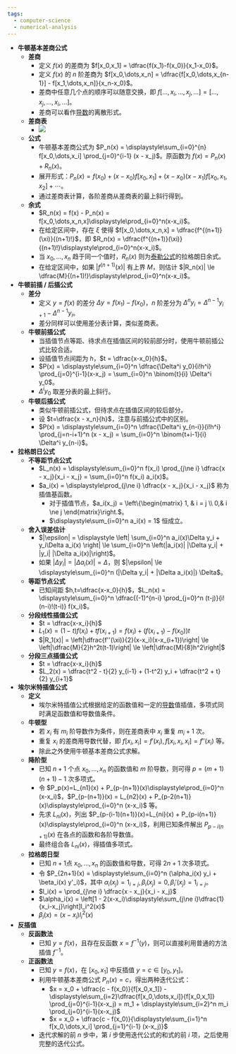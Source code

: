 ```yaml
---
tags:
  - computer-science
  - numerical-analysis
---
```

- **牛顿基本差商公式**
	- **差商**
		- 定义 $f(x)$ 的差商为 $f[x_0,x_1] = \dfrac{f(x_1)-f(x_0)}{x_1-x_0}$。
		- 定义 $f(x)$ 的 $n$ 阶差商为 $f[x_0,\dots,x_n] = \dfrac{f[x_0,\dots,x_{n-1}] - f[x_1,\dots,x_n]}{x_n-x_0}$。
		- 差商中任意几个点的顺序可以随意交换，即 $f[\dots,x_i,\dots,x_j,\dots] = [\dots,x_j,\dots,x_i,\dots]$。
		- 差商可以看作[导数](/pages/mathematics/calculus/derivative.md)的离散形式。
	- **差商表**
		- ![](difference-quotient-table.png)
	- **公式**
		- 牛顿基本差商公式为 $P_n(x) = \displaystyle\sum_{i=0}^{n} f[x_0,\dots,x_i] \prod_{j=0}^{i-1} (x - x_j)$。原函数为 $f(x) = P_n(x) + R_n(x)$。
		- 展开形式：$P_n(x) = f(x_0) + (x - x_0)f[x_0,x_1] + (x - x_0)(x - x_1)f[x_0,x_1,x_2] + \cdots$。
		- 通过差商表计算，各阶差商从差商表的最上斜行得到。
	- **余式**
		- $R_n(x) = f(x) - P_n(x) = f[x_0,\dots,x_n,x]\displaystyle\prod_{i=0}^n(x-x_i)$。
		- 在给定区间中，存在 $\xi$ 使得 $f[x_0,\dots,x_n,x] = \dfrac{f^{(n+1)}(\xi)}{(n+1)!}$，即 $R_n(x) = \dfrac{f^{(n+1)}(\xi)}{(n+1)!}\displaystyle\prod_{i=0}^n(x-x_i)$。
		- 当 $x_0,\dots,x_n$ 趋于同一个值时，$R_n(x)$ 则为[泰勒公式](/pages/mathematics/calculus/taylor-formula.md)的拉格朗日余式。
		- 在给定区间中，如果 $|f^{(n+1)}(x)|$ 有上界 $M$，则估计 $|R_n(x)| \le \dfrac{M}{(n+1)!}\displaystyle\prod_{i=0}^n(x-x_i)$。
- **牛顿前插 / 后插公式**
	- **差分**
		- 定义 $y=f(x)$ 的差分 $\Delta y=f(x_1)-f(x_0)$，$n$ 阶差分为 $\Delta^{n}y_i = \Delta^{n-1} y_{i+1} - \Delta^{n-1}y_i$。
		- 差分同样可以使用差分表计算，类似差商表。
	- **牛顿前插公式**
		- 当插值节点等距、待求点在插值区间的较前部分时，使用牛顿前插公式比较合适。
		- 设插值节点间距为 $h$，$t = \dfrac{x-x_0}{h}$。
		- $P(x) = \displaystyle\sum_{i=0}^n \dfrac{\Delta^i y_0}{i!h^i} \prod_{j=0}^{i-1}(x-x_j) = \sum_{i=0}^n \binom{t}{i} \Delta^i y_0$。
		- $\Delta^i y_0$ 取差分表的最上斜行。
	- **牛顿后插公式**
		- 类似牛顿前插公式，但待求点在插值区间的较后部分。
		- 设 $t=\dfrac{x - x_n}{h}$，注意与前插公式中的区别。
		- $P(x) = \displaystyle\sum_{i=0}^n \dfrac{\Delta^i y_{n-i}}{i!h^i} \prod_{j=n-i+1}^n (x - x_j) =  \sum_{i=0}^n \binom{t+i-1}{i} \Delta^i y_{n-i}$。
- **拉格朗日公式**
	- **不等距节点公式**
		- $L_n(x) = \displaystyle\sum_{i=0}^n f(x_i) \prod_{j\ne i} \dfrac{x - x_j}{x_i - x_j} = \sum_{i=0}^n f(x_i) a_i(x)$。
		- $a_i(x) = \displaystyle\prod_{j\ne i} \dfrac{x - x_j}{x_i - x_j}$ 称为插值基函数。
			- 对于插值节点，$a_i(x_j) = \left\{\begin{matrix} 1, & i = j \\ 0,& i \ne j \end{matrix}\right.$。
			- $\displaystyle\sum_{i=0}^n a_i(x) = 1$ 恒成立。
	- **舍入误差估计**
		- $|\epsilon| = \displaystyle \left| \sum_{i=0}^n a_i(x)\Delta y_i + y_i\Delta a_i(x) \right| \le \sum_{i=0}^n \left(|a_i(x)| |\Delta y_i| + |y_i| |\Delta a_i(x)|\right)$。
		- 如果 $|\Delta y_i| = |\Delta a_i(x)| = \Delta$，则 $|\epsilon| \le \displaystyle\sum_{i=0}^n (|\Delta y_i| + |\Delta a_i(x)|) \Delta$。
	- **等距节点公式**
		- 已知间距 $h,t=\dfrac{x-x_0}{h}$，$L_n(x) = \displaystyle\sum_{i=0}^n \dfrac{(-1)^{n-i} \prod_{j=0}^n (t-j)}{i!(n-i)!(t-i)} f(x_i)$。
	- **分段线性插值公式**
		- $t = \dfrac{x-x_i}{h}$
		- $L_1(x) = (1-t)f(x_i) + tf(x_{i+1}) = f(x_i) + (f(x_{i+1}) - f(x_0)) t$
		- $|R_1(x)| = \left|\dfrac{f''(\xi)}{2}(x-x_i)(x-x_{i+1})\right| \le \left|\dfrac{M}{2}h^2t(t-1)\right| \le \left|\dfrac{M}{8}h^2\right|$
	- **分段三点插值公式**
		- $t = \dfrac{x-x_i}{h}$
		- $L_2(x) = \dfrac{t^2 - t}{2} y_{i-1} + (1-t^2) y_i + \dfrac{t^2 + t}{2} y_{i+1}$
- **埃尔米特插值公式**
	- **定义**
		- 埃尔米特插值公式根据给定的函数值和一定的[导数](/pages/mathematics/calculus/derivative.md)值插值，多项式同时满足函数值和导数值条件。
	- **牛顿型**
		- 若 $x_i$ 有 $m_i$ 阶导数作为条件，则在差商表中 $x_i$ 重复 $m_i+1$ 次。
		- 重复 $x_i$ 的差商用导数代替，即 $f[x_i,x_i] = f'(x_i),f[x_i,x_i,x_i]=f''(x_i)$ 等。
		- 除此之外使用牛顿基本差商公式求解。
	- **降阶型**
		- 已知 $n+1$ 个点 $x_0,\dots,x_n$ 的函数值和 $m$ 阶导数，则可得 $p=(m+1)(n+1)-1$ 次多项式。
		- 令 $P_p(x)=L_{n1}(x) + P_{p-(n+1)}(x)\displaystyle\prod_{i=0}^n (x-x_i)$，$P_{p-(n+1)}(x) = L_{n2}(x) + P_{p-2(n+1)}(x)\displaystyle\prod_{i=0}^n (x-x_i)$ 等。
		- 先求 $L_{ni}(x)$，列出 $P_{p-(i-1)(n+1)}(x)=L_{ni}(x) + P_{p-i(n+1)}(x)\displaystyle\prod_{i=0}^n (x-x_i)$，利用已知条件解出 $P_{p-i(n+1)}(x)$ 在各点的函数和各阶导数值。
		- 最终组合各 $L_{ni}(x)$，得插值多项式。
	- **拉格朗日型**
		- 已知 $n+1$点 $x_0,\dots,x_n$ 的函数值和导数，可得 $2n+1$ 次多项式。
		- 令 $P_{2n+1}(x) = \displaystyle\sum_{i=0}^n (\alpha_i(x) y_i + \beta_i(x) y'_i)$，其中 $\alpha_i(x_j) = 1_{i=j},\beta_i(x_j)=0,\beta_i'(x_j)=1_{i=j}$。
		- $l_i(x) = \prod_{j\ne i} \dfrac{x - x_j}{x_i - x_j}$
		- $\alpha_i(x) = \left[1 - 2(x-x_i)\displaystyle\sum_{j\ne i}\dfrac{1}{x_i-x_j}\right]l_i^2(x)$
		- $\beta_i(x) = (x - x_i)l_i^2(x)$
- **反插值**
	- **反函数法**
		- 已知 $y=f(x)$，且存在反函数 $x=f^{-1}(y)$，则可以直接利用普通的方法插值 $f^{-1}$。
	- **正函数法**
		- 已知 $y=f(x)$，在 $[x_0,x_1]$ 中反插值 $y=c \in [y_0,y_1]$。
		- 利用牛顿基本差商公式 $P_n(x)=c$，得出两种迭代公式：
			- $x = x_0 + \dfrac{c - f(x_0)}{f[x_0,x_1]} - \displaystyle\sum_{i=2}\dfrac{f[x_0,\dots,x_i]}{f[x_0,x_1]} \prod_{j=0}^{i-1}(x-x_j) = m_1 + \displaystyle\sum_{i=2}^n m_i \prod_{j=0}^{i-1}(x-x_j)$
			- $x = x_0 + \dfrac{c - f(x_0)}{\displaystyle\sum_{i=1}^n f[x_0,\dots,x_i] \prod_{j=1}^{i-1} (x-x_j)}$
		- 迭代求解的前 $n$ 步中，第 $i$ 步使用迭代公式的和式的前 $i$ 项，之后使用完整的迭代公式。
